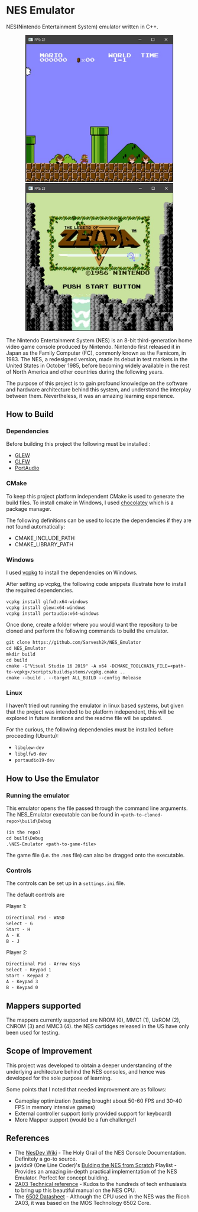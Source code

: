 # NES Emulator

NES(Nintendo Entertainment System) emulator written in C++.

<div align="center">
<img src="https://github.com/Sarvesh2k/NES_Emulator/blob/master/pic1.JPG" width="400">
<img src="https://github.com/Sarvesh2k/NES_Emulator/blob/master/pic2.JPG" width="400">
</div>

The Nintendo Entertainment System (NES) is an 8-bit third-generation home video game console produced by Nintendo. Nintendo first released it in Japan as the Family Computer (FC), commonly known as the Famicom, in 1983. The NES, a redesigned version, made its debut in test markets in the United States in October 1985, before becoming widely available in the rest of North America and other countries during the following years.

The purpose of this project is to gain profound knowledge on the software and hardware architecture behind this system, and understand the interplay between them. Nevertheless, it was an amazing learning experience.

## How to Build

### Dependencies

Before building this project the following must be installed :
- [GLEW](http://glew.sourceforge.net/)
- [GLFW](https://www.glfw.org/download.html)
- [PortAudio](http://www.portaudio.com/)

### CMake

To keep this project platform independent CMake is used to generate the build files.
To install cmake in Windows, I used [chocolatey](https://chocolatey.org/) which is a package manager.

The following definitions can be used to locate the dependencies if they are not found automatically:
- CMAKE\_INCLUDE\_PATH
- CMAKE\_LIBRARY\_PATH

### Windows

I used [vcpkg](https://github.com/microsoft/vcpkg) to install the dependencies on Windows.

After setting up vcpkg, the following code snippets illustrate how to install the required dependencies.

```
vcpkg install glfw3:x64-windows
vcpkg install glew:x64-windows
vcpkg install portaudio:x64-windows
```

Once done, create a folder where you would want the repository to be cloned and perform the following commands to build the emulator.

```
git clone https://github.com/Sarvesh2k/NES_Emulator
cd NES_Emulator
mkdir build
cd build
cmake -G"Visual Studio 16 2019" -A x64 -DCMAKE_TOOLCHAIN_FILE=<path-to-vcpkg>/scripts/buildsystems/vcpkg.cmake ..
cmake --build . --target ALL_BUILD --config Release
```

### Linux

I haven't tried out running the emulator in linux based systems, but given that the project was intended to be platform independent, this will be explored in future iterations and the readme file will be updated.

For the curious, the following dependencies must be installed before proceeding (Ubuntu):

- `libglew-dev`
- `libglfw3-dev`
- `portaudio19-dev`

## How to Use the Emulator

### Running the emulator

This emulator opens the file passed through the command line arguments.
The NES_Emulator executable can be found in `<path-to-cloned-repo>\build\Debug`

```
(in the repo)
cd build\Debug
.\NES-Emulator <path-to-game-file>
```

The game file (i.e. the .nes file) can also be dragged onto the executable.

### Controls

The controls can be set up in a `settings.ini` file.

The default controls are

Player 1:
```
Directional Pad - WASD
Select - G
Start - H
A - K
B - J
```

Player 2:
```
Directional Pad - Arrow Keys
Select - Keypad 1
Start - Keypad 2
A - Keypad 3
B - Keypad 0
```

## Mappers supported

The mappers currently supported are NROM (0), MMC1 (1), UxROM (2), CNROM (3) and MMC3 (4).
the NES cartidges released in the US have only been used for testing.

## Scope of Improvement

This project was developed to obtain a deeper understanding of the underlying architecture behind the NES consoles, and hence was developed for the sole purpose of learning.

Some points that I noted that needed improvement are as follows:
- Gameplay optimization (testing brought about 50-60 FPS and 30-40 FPS in memory intensive games)
- External controller support (only provided support for keyboard)
- More Mapper support (would be a fun challenge!)

## References

- The [NesDev Wiki](https://wiki.nesdev.com/w/index.php?title=Nesdev_Wiki) - The Holy Grail of the NES Console Documentation. Definitely a go-to source.
- javidx9 (One Line Coder)'s [Bulding the NES from Scratch](https://www.youtube.com/playlist?list=PLrOv9FMX8xJHqMvSGB_9G9nZZ_4IgteYf) Playlist - Provides an amazing in-depth practical implementation of the NES Emulator. Perfect for concept building.
- [2A03 Technical reference](https://www.nesdev.com/2A03%20technical%20reference.txt) - Kudos to the hundreds of tech enthusiasts to bring up this beautiful manual on the NES CPU.
- The [6502 Datasheet](http://archive.6502.org/datasheets/rockwell_r650x_r651x.pdf) - Although the CPU used in the NES was the Ricoh 2A03, it was based on the MOS Technology 6502 Core.